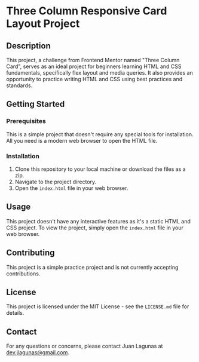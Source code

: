 # Three Column Responsive Card Layout Project

## Description

This project, a challenge from Frontend Mentor named "Three Column Card", serves as an ideal project for beginners learning HTML and CSS fundamentals, specifically flex layout and media queries. It also provides an opportunity to practice writing HTML and CSS using best practices and standards.

## Getting Started

### Prerequisites

This is a simple project that doesn't require any special tools for installation. All you need is a modern web browser to open the HTML file.

### Installation

1. Clone this repository to your local machine or download the files as a zip.
2. Navigate to the project directory.
3. Open the `index.html` file in your web browser.

## Usage

This project doesn't have any interactive features as it's a static HTML and CSS project. To view the project, simply open the `index.html` file in your web browser.

## Contributing

This project is a simple practice project and is not currently accepting contributions.

## License

This project is licensed under the MIT License - see the `LICENSE.md` file for details.

## Contact

For any questions or concerns, please contact Juan Lagunas at dev.jlagunas@gmail.com.
